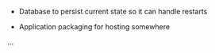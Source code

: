 * Database to persist current state so it can handle restarts

* Application packaging for hosting somewhere

...
